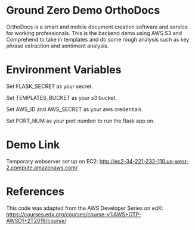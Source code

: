 # Ground Zero Demo OrthoDocs

OrthoDocs is a smart and mobile document creation software and service for working professionals. This is the backend demo using AWS S3 and Comprehend to take in templates and do some rough analysis such as key phrase extraction and sentiment analysis.

# Environment Variables

Set FLASK_SECRET as your secret.

Set TEMPLATES_BUCKET as your s3 bucket.

Set AWS_ID and AWS_SECRET as your aws credentials.

Set PORT_NUM as your port number to run the flask app on.

# Demo Link

Temporary webserver set up on EC2: <http://ec2-34-221-232-110.us-west-2.compute.amazonaws.com/>

# References

This code was adapted from the AWS Developer Series on edX: <https://courses.edx.org/courses/course-v1:AWS+OTP-AWSD1+2T2019/course/>
